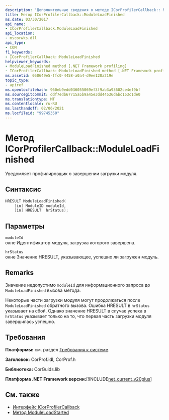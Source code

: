 ```yaml
---
description: 'Дополнительные сведения о методе ICorProfilerCallback:: ModuleLoadFinished'
title: Метод ICorProfilerCallback::ModuleLoadFinished
ms.date: 03/30/2017
api_name:
- ICorProfilerCallback.ModuleLoadFinished
api_location:
- mscorwks.dll
api_type:
- COM
f1_keywords:
- ICorProfilerCallback::ModuleLoadFinished
helpviewer_keywords:
- ModuleLoadFinished method [.NET Framework profiling]
- ICorProfilerCallback::ModuleLoadFinished method [.NET Framework profiling]
ms.assetid: 050649e5-ffc0-4458-a0a4-d9ee128a219e
topic_type:
- apiref
ms.openlocfilehash: 960eb9edd036055069ef3f9ab3a93602ce4ef9bf
ms.sourcegitcommit: ddf7edb67715a5b9a45e3dd44536dabc153c1de0
ms.translationtype: MT
ms.contentlocale: ru-RU
ms.lasthandoff: 02/06/2021
ms.locfileid: "99745350"
---
```

# <a name="icorprofilercallbackmoduleloadfinished-method"></a>Метод ICorProfilerCallback::ModuleLoadFinished

Уведомляет профилировщик о завершении загрузки модуля.  
  
## <a name="syntax"></a>Синтаксис  
  
```cpp  
HRESULT ModuleLoadFinished(  
    [in] ModuleID moduleId,  
    [in] HRESULT  hrStatus);  
```  
  
## <a name="parameters"></a>Параметры  

 `moduleId`  
 окне Идентификатор модуля, загрузка которого завершена.  
  
 `hrStatus`  
 окне Значение HRESULT, указывающее, успешно ли загружен модуль.  
  
## <a name="remarks"></a>Remarks  

 Значение недопустимо `moduleId` для информационного запроса до `ModuleLoadFinished` вызова метода.  
  
 Некоторые части загрузки модуля могут продолжаться после `ModuleLoadFinished` обратного вызова. Ошибка HRESULT в `hrStatus` указывает на сбой. Однако значение HRESULT в случае успеха в `hrStatus` указывает только на то, что первая часть загрузки модуля завершилась успешно.  
  
## <a name="requirements"></a>Требования  

 **Платформы:** см. раздел [Требования к системе](../../get-started/system-requirements.md).  
  
 **Заголовок:** CorProf.idl, CorProf.h  
  
 **Библиотека:** CorGuids.lib  
  
 **Платформа .NET Framework версии:**[!INCLUDE[net_current_v20plus](../../../../includes/net-current-v20plus-md.md)]  
  
## <a name="see-also"></a>См. также

- [Интерфейс ICorProfilerCallback](icorprofilercallback-interface.md)
- [Метод ModuleLoadStarted](icorprofilercallback-moduleloadstarted-method.md)
